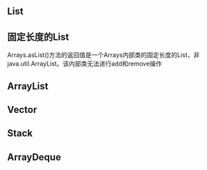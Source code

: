 ## List

## 固定长度的List
Arrays.asList()方法的返回值是一个Arrays内部类的固定长度的List，非java.util.ArrayList。该内部类无法进行add和remove操作
## ArrayList

## Vector

## Stack

## ArrayDeque